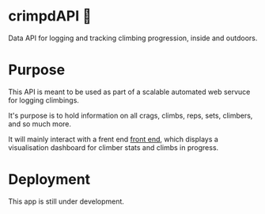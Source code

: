 # crimpdAPI 💐

Data API for logging and tracking climbing progression, inside and outdoors.

# Purpose

This API is meant to be used as part of a scalable automated web servuce for logging climbings.

It's purpose is to hold information on all crags, climbs, reps, sets, climbers, and so much more.

It will mainly interact with a frent end
[front end](https://github.com/tzou2024/crimpdUI), which displays a visualisation dashboard for climber stats and climbs in progress.

# Deployment

This app is still under development.
